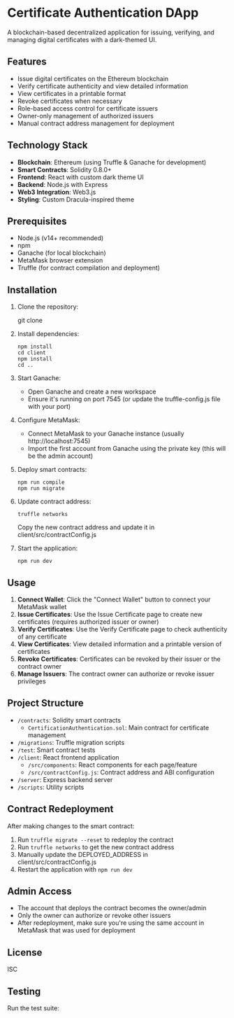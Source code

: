 # Certificate Authentication DApp

A blockchain-based decentralized application for issuing, verifying, and managing digital certificates with a dark-themed UI.

## Features

- Issue digital certificates on the Ethereum blockchain
- Verify certificate authenticity and view detailed information
- View certificates in a printable format
- Revoke certificates when necessary
- Role-based access control for certificate issuers
- Owner-only management of authorized issuers
- Manual contract address management for deployment

## Technology Stack

- **Blockchain**: Ethereum (using Truffle & Ganache for development)
- **Smart Contracts**: Solidity 0.8.0+
- **Frontend**: React with custom dark theme UI
- **Backend**: Node.js with Express
- **Web3 Integration**: Web3.js
- **Styling**: Custom Dracula-inspired theme

## Prerequisites

- Node.js (v14+ recommended)
- npm 
- Ganache (for local blockchain)
- MetaMask browser extension
- Truffle (for contract compilation and deployment)

## Installation

1. Clone the repository:
   
   git clone  <repository-url>
  

2. Install dependencies:
   ```
   npm install
   cd client
   npm install
   cd ..
   ```

3. Start Ganache:
   - Open Ganache and create a new workspace
   - Ensure it's running on port 7545 (or update the truffle-config.js file with your port)

4. Configure MetaMask:
   - Connect MetaMask to your Ganache instance (usually http://localhost:7545)
   - Import the first account from Ganache using the private key (this will be the admin account)

5. Deploy smart contracts:
   ```
   npm run compile
   npm run migrate
   ```

6. Update contract address:
   ```
   truffle networks
   ```
   Copy the new contract address and update it in client/src/contractConfig.js

7. Start the application:
   ```
   npm run dev
   ```

## Usage

1. **Connect Wallet**: Click the "Connect Wallet" button to connect your MetaMask wallet
2. **Issue Certificates**: Use the Issue Certificate page to create new certificates (requires authorized issuer or owner)
3. **Verify Certificates**: Use the Verify Certificate page to check authenticity of any certificate
4. **View Certificates**: View detailed information and a printable version of certificates
5. **Revoke Certificates**: Certificates can be revoked by their issuer or the contract owner
6. **Manage Issuers**: The contract owner can authorize or revoke issuer privileges

## Project Structure

- `/contracts`: Solidity smart contracts
  - `CertificationAuthentication.sol`: Main contract for certificate management
- `/migrations`: Truffle migration scripts
- `/test`: Smart contract tests
- `/client`: React frontend application
  - `/src/components`: React components for each page/feature
  - `/src/contractConfig.js`: Contract address and ABI configuration
- `/server`: Express backend server
- `/scripts`: Utility scripts

## Contract Redeployment

After making changes to the smart contract:

1. Run `truffle migrate --reset` to redeploy the contract
2. Run `truffle networks` to get the new contract address
3. Manually update the DEPLOYED_ADDRESS in client/src/contractConfig.js
4. Restart the application with `npm run dev`

## Admin Access

- The account that deploys the contract becomes the owner/admin
- Only the owner can authorize or revoke other issuers
- After redeployment, make sure you're using the same account in MetaMask that was used for deployment

## License

ISC

## Testing

Run the test suite: 
